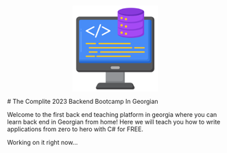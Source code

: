 <img src="./img/backEndLogo.png" style="width: 200px; padding: 15px; display: block; margin: auto" />
# The Complite 2023 Backend Bootcamp In Georgian

Welcome to the first back end teaching platform in georgia where you can learn back end in Georgian from home!
Here we will teach you how to write applications from zero to hero with C# for FREE.

Working on it right now...
